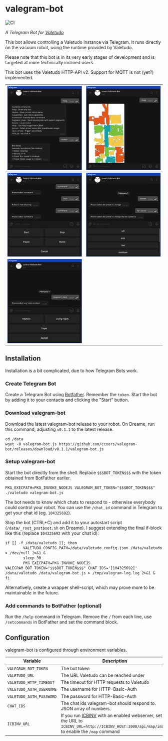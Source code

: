 # valegram-bot

![CI](https://github.com/ccoors/valegram-bot/actions/workflows/ci.yml/badge.svg)

_A Telegram Bot for [Valetudo](https://valetudo.cloud)_

This bot allows controlling a Valetudo instance via Telegram. It runs directly on the vacuum robot, using the runtime
provided by Valetudo.

Please note that this bot is in its very early stages of development and is targeted at more technically inclined users.

This bot uses the Valetudo HTTP-API v2. Support for MQTT is not (yet?) implemented.

| ![screenshot](assets/screenshot_1.png) | ![screenshot](assets/screenshot_2.png) |
| -------------------------------------- | -------------------------------------- |
| ![screenshot](assets/screenshot_3.png) | ![screenshot](assets/screenshot_4.png) |
| ![screenshot](assets/screenshot_5.png) |

## Installation

Installation is a bit complicated, due to how Telegram Bots work.

### Create Telegram Bot

Create a Telegram Bot using [Botfather](https://core.telegram.org/bots#6-botfather). Remember the `token`. Start the bot
by adding it to your contacts and clicking the "Start" button.

### Download valegram-bot

Download the latest valegram-bot release to your robot. On Dreame, run this command, adjusting `v0.1.1` to the latest
release.

```shell
cd /data
wget -O valegram-bot.js https://github.com/ccoors/valegram-bot/releases/download/v0.1.1/valegram-bot.js
```

### Setup valegram-bot

Start the bot directly from the shell. Replace `$$$BOT_TOKEN$$$` with the token obtained from BotFather earlier.

```shell
PKG_EXECPATH=PKG_INVOKE_NODEJS VALEGRAM_BOT_TOKEN="$$$BOT_TOKEN$$$" ./valetudo valegram-bot.js
```

The bot needs to know which chats to respond to - otherwise everybody could control your robot. You can use
the `/chat_id` command in Telegram to get your chat id (eg. `104325692`).

Stop the bot (CTRL+C) and add it to your autostart script (`/data/_root_postboot.sh` on Dreame). I suggest extending the
final if-block like this (replace `104325692` with your chat id):

```
if [[ -f /data/valetudo ]]; then
        VALETUDO_CONFIG_PATH=/data/valetudo_config.json /data/valetudo > /dev/null 2>&1 &
        sleep 30
        PKG_EXECPATH=PKG_INVOKE_NODEJS VALEGRAM_BOT_TOKEN="$$$BOT_TOKEN$$$" CHAT_IDS='[104325692]' /data/valetudo /data/valegram-bot.js > /tmp/valegram-log.log 2>&1 &
fi
```

Alternatively, create a wrapper shell-script, which may prove more to be maintainable in the future.

### Add commands to BotFather (optional)

Run the `/help` command in Telegram. Remove the `/` from each line, use `/setcommands` in BotFather and set the command block.

## Configuration

valegram-bot is configured through environment variables.

| Variable                 | Description                                                                                                                                                                                         | Default             |
| ------------------------ | --------------------------------------------------------------------------------------------------------------------------------------------------------------------------------------------------- | ------------------- |
| `VALEGRAM_BOT_TOKEN`     | The bot token                                                                                                                                                                                       | `""`                |
| `VALETUDO_URL`           | The URL Valetudo can be reached under                                                                                                                                                               | `http://localhost/` |
| `VALETUDO_HTTP_TIMEOUT`  | The timeout for HTTP requests to Valetudo                                                                                                                                                           | `10_000`            |
| `VALETUDO_AUTH_USERNAME` | The username for HTTP-Basic-Auth                                                                                                                                                                    | `""`                |
| `VALETUDO_AUTH_PASSWORD` | The password for HTTP-Basic-Auth                                                                                                                                                                    | `""`                |
| `CHAT_IDS`               | The chat ids valegram-bot should respond to. JSON array of numbers.                                                                                                                                 | `[]`                |
| `ICBINV_URL`             | If you run [ICBINV](https://github.com/Hypfer/ICantBelieveItsNotValetudo) with an enabled webserver, set the URL to `ICBINV_URL=http://ICBINV_HOST:3000/api/map/image` to enable the `/map` command | `""`                |
